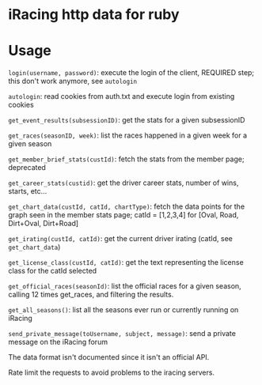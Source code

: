 iRacing http data for ruby
==========================

# Usage

`login(username, password)`: execute the login of the client, REQUIRED step; this don't work anymore, see `autologin`

`autologin`: read cookies from auth.txt and execute login from existing cookies

`get_event_results(subsessionID)`: get the stats for a given subsessionID

`get_races(seasonID, week)`: list the races happened in a given week for a given season

`get_member_brief_stats(custId)`: fetch the stats from the member page; deprecated

`get_career_stats(custid)`: get the driver career stats, number of wins, starts, etc...

`get_chart_data(custId, catId, chartType)`: fetch the data points for the graph seen in the member stats page; catId = [1,2,3,4] for [Oval, Road, Dirt+Oval, Dirt+Road]

`get_irating(custId, catId)`: get the current driver irating (catId, see `get_chart_data`)

`get_license_class(custId, catId)`: get the text representing the license class for the catId selected

`get_official_races(seasonId)`: list the official races for a given season, calling 12 times get_races, and filtering the results.

`get_all_seasons()`: list all the seasons ever run or currently running on iRacing

`send_private_message(toUsername, subject, message)`: send a private message on the iRacing forum

The data format isn't documented since it isn't an official API.

Rate limit the requests to avoid problems to the iracing servers.

